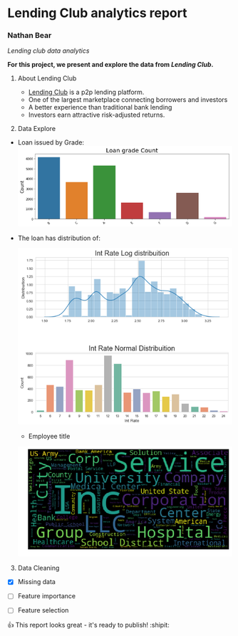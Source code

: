 # Lending Club analytics report
### Nathan Bear 

*Lending club data analytics*

**For this project, we present and explore the data from _Lending Club_.** 

1. About Lending Club
   - [Lending Club](https://www.lendingclub.com/) is a p2p lending platform. 
   - One of the largest marketplace connecting borrowers and investors
   - A better experience than traditional bank lending
   - Investors earn attractive risk-adjusted returns.

2. Data Explore
  
 - Loan issued by Grade:
 ![image](https://github.com/Bear-LaiOffer/LendingClubData/blob/master/Charts/loan-grade.png)
 
 - The loan has distribution of:

   ![image](https://github.com/Bear-LaiOffer/LendingClubData/blob/master/Charts/interest-rate.png)

   - Employee title
   
   ![image](https://github.com/Bear-LaiOffer/LendingClubData/blob/master/Charts/wordcloud.png)

3. Data Cleaning
- [x] Missing data
- [ ] Feature importance
- [ ] Feature selection



:+1: This report looks great - it's ready to publish! :shipit:

